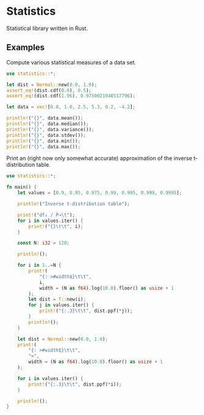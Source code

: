 # Statistics

Statistical library written in Rust.

## Examples

Compute various statistical measures of a data set.

```rust
use statistics::*;

let dist = Normal::new(0.0, 1.0);
assert_eq!(dist.cdf(0.0), 0.5);
assert_eq!(dist.cdf(1.96), 0.9750021048517796);

let data = vec![0.0, 1.0, 2.5, 5.3, 0.2, -4.2];

println!("{}", data.mean());
println!("{}", data.median());
println!("{}", data.variance());
println!("{}", data.stdev());
println!("{}", data.min());
println!("{}", data.max());
```

Print an (right now only somewhat accurate) approximation of the inverse t-distribution table.

```rust
use statistics::*;

fn main() {
    let values = [0.9, 0.95, 0.975, 0.99, 0.995, 0.999, 0.9995];

    println!("Inverse t-distribution table");

    print!("df↓ / P→\t");
    for i in values.iter() {
        print!("{}\t\t", i);
    }

    const N: i32 = 120;

    println!();

    for i in 1..=N {
        print!(
            "{: >#width$}\t\t",
            i,
            width = (N as f64).log(10.0).floor() as usize + 1
        );
        let dist = T::new(i);
        for j in values.iter() {
            print!("{:.3}\t\t", dist.ppf(*j));
        }
        println!();
    }

    let dist = Normal::new(0.0, 1.0);
    print!(
        "{: >#width$}\t\t",
        "∞",
        width = (N as f64).log(10.0).floor() as usize + 1
    );

    for i in values.iter() {
        print!("{:.3}\t\t", dist.ppf(*i));
    }

    println!();
}
```

